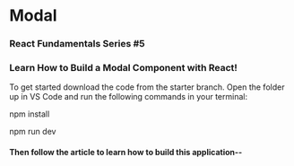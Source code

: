 # Modal

### React Fundamentals Series #5

### Learn How to Build a Modal Component with React!

To get started download the code from the starter branch. Open the folder up in VS Code and run the following commands in your terminal:

npm install

npm run dev

#### Then follow the article to learn how to build this application--
